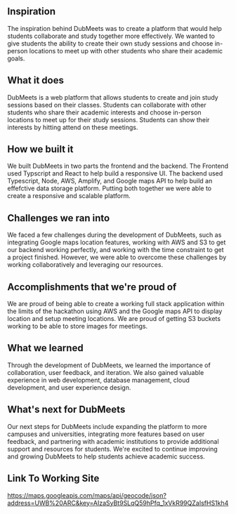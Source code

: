 ## Inspiration

The inspiration behind DubMeets was to create a platform that would help students collaborate and study together more effectively. We wanted to give students the ability to create their own study sessions and choose in-person locations to meet up with other students who share their academic goals.

## What it does

DubMeets is a web platform that allows students to create and join study sessions based on their classes. Students can collaborate with other students who share their academic interests and choose in-person locations to meet up for their study sessions. Students can show their interests by hitting attend on these meetings.

## How we built it

We built DubMeets in two parts the frontend and the backend. The Frontend used Typscript and React to help build a responsive UI. The backend used Typescript, Node, AWS, Amplify, and Google maps API to help build an effefctive data storage platform. Putting both together we were able to create a responsive and scalable platform.

## Challenges we ran into

We faced a few challenges during the development of DubMeets, such as integrating Google maps location features, working with AWS and S3 to get our backend working perfectly, and working with the time constraint to get a project finished. However, we were able to overcome these challenges by working collaboratively and leveraging our resources.

## Accomplishments that we're proud of

We are proud of being able to create a working full stack application within the limits of the hackathon using AWS and the Google maps API to display location and setup meeting locations. We are proud of getting S3 buckets working to be able to store images for meetings.

## What we learned

Through the development of DubMeets, we learned the importance of collaboration, user feedback, and iteration. We also gained valuable experience in web development, database management, cloud development, and user experience design.

## What's next for DubMeets

Our next steps for DubMeets include expanding the platform to more campuses and universities, integrating more features based on user feedback, and partnering with academic institutions to provide additional support and resources for students. We're excited to continue improving and growing DubMeets to help students achieve academic success.

## Link To Working Site
https://maps.googleapis.com/maps/api/geocode/json?address=UWB%20ARC&key=AIzaSyBt9SLqQ59hPfq_1xVkR99QZaIsfHS1kh4
